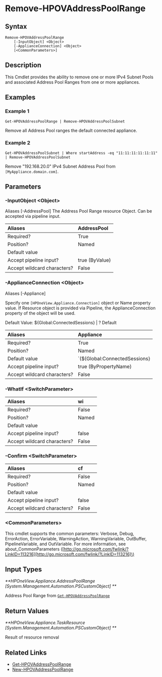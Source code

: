 ﻿---
description: Delete Address Pool Range from an appliance.
---

# Remove-HPOVAddressPoolRange

## Syntax

```text
Remove-HPOVAddressPoolRange
    [-InputObject] <Object>
    [-ApplianceConnection] <Object>
    [<CommonParameters>]
```

## Description

This Cmdlet provides the ability to remove one or more IPv4 Subnet Pools and associated Address Pool Ranges from one or more appliances.

## Examples

###  Example 1 

```text
Get-HPOVAddressPoolRange | Remove-HPOVAddressPoolSubnet

```

Remove all Address Pool ranges the default connected appliance.

###  Example 2 

```text
Get-HPOVAddressPoolSubnet | Where startAddress -eq "11:11:11:11:11:11" | Remove-HPOVAddressPoolSubnet

```

Remove "192.168.20.0" IPv4 Subnet Address Pool from `[MyAppliance.domain.com]`.

## Parameters

### -InputObject &lt;Object&gt;

Aliases [-AddressPool]
The Address Pool Range resource Object.  Can be accepted via pipeline input.

| Aliases | AddressPool |
| :--- | :--- |
| Required? | True |
| Position? | Named |
| Default value |  |
| Accept pipeline input? | true (ByValue) |
| Accept wildcard characters? | False |

### -ApplianceConnection &lt;Object&gt;

Aliases [-Appliance]

Specify one `[HPOneView.Appliance.Connection]` object or Name property value. If Resource object is provided via Pipeline, the ApplianceConnection property of the object will be used.

Default Value: ${Global:ConnectedSessions} | ? Default

| Aliases | Appliance |
| :--- | :--- |
| Required? | True |
| Position? | Named |
| Default value | `(${Global:ConnectedSessions} | ? Default)` |
| Accept pipeline input? | true (ByPropertyName) |
| Accept wildcard characters? | False |

### -WhatIf &lt;SwitchParameter&gt;



| Aliases | wi |
| :--- | :--- |
| Required? | False |
| Position? | Named |
| Default value |  |
| Accept pipeline input? | false |
| Accept wildcard characters? | False |

### -Confirm &lt;SwitchParameter&gt;



| Aliases | cf |
| :--- | :--- |
| Required? | False |
| Position? | Named |
| Default value |  |
| Accept pipeline input? | false |
| Accept wildcard characters? | False |

### &lt;CommonParameters&gt;

This cmdlet supports the common parameters: Verbose, Debug, ErrorAction, ErrorVariable, WarningAction, WarningVariable, OutBuffer, PipelineVariable, and OutVariable. For more information, see about\_CommonParameters \([http://go.microsoft.com/fwlink/?LinkID=113216](http://go.microsoft.com/fwlink/?LinkID=113216)\)

## Input Types

_**HPOneView.Appliance.AddressPoolRange [System.Management.Automation.PSCustomObject]
**_

Address Pool Range from [`Get-HPOVAddressPoolRange`](get-hpovaddresspoolrange.md)


## Return Values

_**HPOneView.Appliance.TaskResource [System.Management.Automation.PSCustomObject]
**_

Result of resource removal

## Related Links

* [Get-HPOVAddressPoolRange](get-hpovaddresspoolrange.md)
* [New-HPOVAddressPoolRange](new-hpovaddresspoolrange.md)
